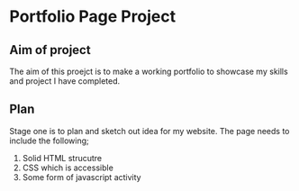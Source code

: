 # **Portfolio Page Project**

## **Aim of project**

The aim of this proejct is to make a working portfolio to showcase my skills and project I have completed.

## **Plan**

Stage one is to plan and sketch out idea for my website. The page needs to include the following;
1. Solid HTML strucutre
2. CSS which is accessible
3. Some form of javascript activity


